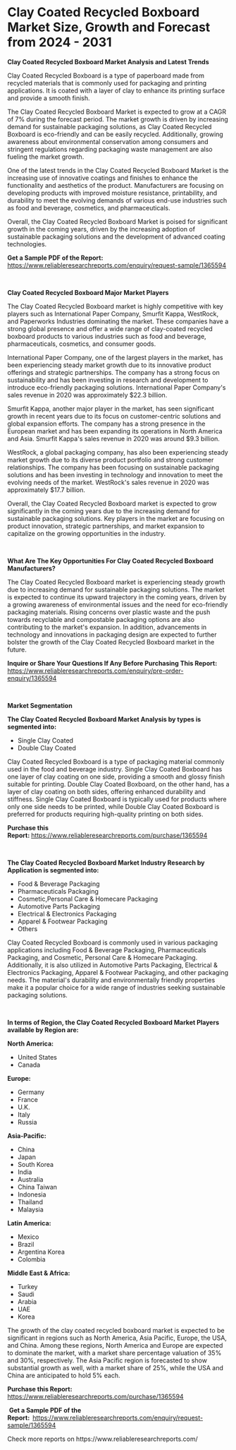 <p><h1>Clay Coated Recycled Boxboard Market Size, Growth and Forecast from 2024 - 2031</h1></p><p><strong>Clay Coated Recycled Boxboard Market Analysis and Latest Trends</strong></p>
<p><p>Clay Coated Recycled Boxboard is a type of paperboard made from recycled materials that is commonly used for packaging and printing applications. It is coated with a layer of clay to enhance its printing surface and provide a smooth finish.</p><p>The Clay Coated Recycled Boxboard Market is expected to grow at a CAGR of 7% during the forecast period. The market growth is driven by increasing demand for sustainable packaging solutions, as Clay Coated Recycled Boxboard is eco-friendly and can be easily recycled. Additionally, growing awareness about environmental conservation among consumers and stringent regulations regarding packaging waste management are also fueling the market growth.</p><p>One of the latest trends in the Clay Coated Recycled Boxboard Market is the increasing use of innovative coatings and finishes to enhance the functionality and aesthetics of the product. Manufacturers are focusing on developing products with improved moisture resistance, printability, and durability to meet the evolving demands of various end-use industries such as food and beverage, cosmetics, and pharmaceuticals.</p><p>Overall, the Clay Coated Recycled Boxboard Market is poised for significant growth in the coming years, driven by the increasing adoption of sustainable packaging solutions and the development of advanced coating technologies.</p></p>
<p><strong>Get a Sample PDF of the Report:&nbsp;</strong> <a href="https://www.reliableresearchreports.com/enquiry/request-sample/1365594">https://www.reliableresearchreports.com/enquiry/request-sample/1365594</a></p>
<p>&nbsp;</p>
<p><strong>Clay Coated Recycled Boxboard Major Market Players</strong></p>
<p><p>The Clay Coated Recycled Boxboard market is highly competitive with key players such as International Paper Company, Smurfit Kappa, WestRock, and Paperworks Industries dominating the market. These companies have a strong global presence and offer a wide range of clay-coated recycled boxboard products to various industries such as food and beverage, pharmaceuticals, cosmetics, and consumer goods.</p><p>International Paper Company, one of the largest players in the market, has been experiencing steady market growth due to its innovative product offerings and strategic partnerships. The company has a strong focus on sustainability and has been investing in research and development to introduce eco-friendly packaging solutions. International Paper Company's sales revenue in 2020 was approximately $22.3 billion.</p><p>Smurfit Kappa, another major player in the market, has seen significant growth in recent years due to its focus on customer-centric solutions and global expansion efforts. The company has a strong presence in the European market and has been expanding its operations in North America and Asia. Smurfit Kappa's sales revenue in 2020 was around $9.3 billion.</p><p>WestRock, a global packaging company, has also been experiencing steady market growth due to its diverse product portfolio and strong customer relationships. The company has been focusing on sustainable packaging solutions and has been investing in technology and innovation to meet the evolving needs of the market. WestRock's sales revenue in 2020 was approximately $17.7 billion.</p><p>Overall, the Clay Coated Recycled Boxboard market is expected to grow significantly in the coming years due to the increasing demand for sustainable packaging solutions. Key players in the market are focusing on product innovation, strategic partnerships, and market expansion to capitalize on the growing opportunities in the industry.</p></p>
<p>&nbsp;</p>
<p><strong>What Are The Key Opportunities For Clay Coated Recycled Boxboard Manufacturers?</strong></p>
<p><p>The Clay Coated Recycled Boxboard market is experiencing steady growth due to increasing demand for sustainable packaging solutions. The market is expected to continue its upward trajectory in the coming years, driven by a growing awareness of environmental issues and the need for eco-friendly packaging materials. Rising concerns over plastic waste and the push towards recyclable and compostable packaging options are also contributing to the market's expansion. In addition, advancements in technology and innovations in packaging design are expected to further bolster the growth of the Clay Coated Recycled Boxboard market in the future.</p></p>
<p><strong>Inquire or Share Your Questions If Any Before Purchasing This Report:</strong> <a href="https://www.reliableresearchreports.com/enquiry/pre-order-enquiry/1365594">https://www.reliableresearchreports.com/enquiry/pre-order-enquiry/1365594</a></p>
<p>&nbsp;</p>
<p><strong>Market Segmentation</strong></p>
<p><strong>The Clay Coated Recycled Boxboard Market Analysis by types is segmented into:</strong></p>
<p><ul><li>Single Clay Coated</li><li>Double Clay Coated</li></ul></p>
<p><p>Clay Coated Recycled Boxboard is a type of packaging material commonly used in the food and beverage industry. Single Clay Coated Boxboard has one layer of clay coating on one side, providing a smooth and glossy finish suitable for printing. Double Clay Coated Boxboard, on the other hand, has a layer of clay coating on both sides, offering enhanced durability and stiffness. Single Clay Coated Boxboard is typically used for products where only one side needs to be printed, while Double Clay Coated Boxboard is preferred for products requiring high-quality printing on both sides.</p></p>
<p><strong>Purchase this Report:&nbsp;</strong><a href="https://www.reliableresearchreports.com/purchase/1365594">https://www.reliableresearchreports.com/purchase/1365594</a></p>
<p>&nbsp;</p>
<p><strong>The Clay Coated Recycled Boxboard Market Industry Research by Application is segmented into:</strong></p>
<p><ul><li>Food & Beverage Packaging</li><li>Pharmaceuticals Packaging</li><li>Cosmetic,Personal Care & Homecare Packaging</li><li>Automotive Parts Packaging</li><li>Electrical & Electronics Packaging</li><li>Apparel & Footwear Packaging</li><li>Others</li></ul></p>
<p><p>Clay Coated Recycled Boxboard is commonly used in various packaging applications including Food & Beverage Packaging, Pharmaceuticals Packaging, and Cosmetic, Personal Care & Homecare Packaging. Additionally, it is also utilized in Automotive Parts Packaging, Electrical & Electronics Packaging, Apparel & Footwear Packaging, and other packaging needs. The material's durability and environmentally friendly properties make it a popular choice for a wide range of industries seeking sustainable packaging solutions.</p></p>
<p>&nbsp;</p>
<p><strong>In terms of Region, the Clay Coated Recycled Boxboard Market Players available by Region are:</strong></p>
<p>
    <p> <strong> North America: </strong>
        <ul>
            <li>United States</li>
            <li>Canada</li>
        </ul>
        </p> 
    <p> <strong> Europe: </strong>
        <ul>
            <li>Germany</li>
            <li>France</li>
            <li>U.K.</li>
            <li>Italy</li>
            <li>Russia</li>
        </ul>
        </p> 
    <p> <strong> Asia-Pacific: </strong>
        <ul>
            <li>China</li>
            <li>Japan</li>
            <li>South Korea</li>
            <li>India</li>
            <li>Australia</li>
            <li>China Taiwan</li>
            <li>Indonesia</li>
            <li>Thailand</li>
            <li>Malaysia</li>
        </ul>
        </p> 
    <p> <strong> Latin America: </strong>
        <ul>
            <li>Mexico</li>
            <li>Brazil</li>
            <li>Argentina Korea</li>
            <li>Colombia</li>
        </ul>
        </p> 
    <p> <strong> Middle East & Africa: </strong>
        <ul>
            <li>Turkey</li>
            <li>Saudi</li>
            <li>Arabia</li>
            <li>UAE</li>
            <li>Korea</li>
        </ul>
    </p>
    </p>
<p><p>The growth of the clay coated recycled boxboard market is expected to be significant in regions such as North America, Asia Pacific, Europe, the USA, and China. Among these regions, North America and Europe are expected to dominate the market, with a market share percentage valuation of 35% and 30%, respectively. The Asia Pacific region is forecasted to show substantial growth as well, with a market share of 25%, while the USA and China are anticipated to hold 5% each.</p></p>
<p><strong>Purchase this Report: </strong><a href="https://www.reliableresearchreports.com/purchase/1365594">https://www.reliableresearchreports.com/purchase/1365594</a></p>
<p>&nbsp;<strong>Get a Sample PDF of the Report:&nbsp;&nbsp;</strong><a href="https://www.reliableresearchreports.com/enquiry/request-sample/1365594">https://www.reliableresearchreports.com/enquiry/request-sample/1365594</a></p>
<p><strong></strong></p>
<p>Check more reports on https://www.reliableresearchreports.com/</p>